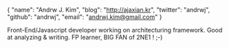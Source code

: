 {
    "name": "Andrw J. Kim",
    "blog": "http://ajaxian.kr",
    "twitter": "andrwj",
    "github": "andrwj",
    "email": "andrwj.kim@gmail.com"
}

Front-End/Javascript developer working on architecturing framework. Good at analyzing & writing. FP learner, BIG FAN of 2NE1 ! ;-)
